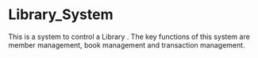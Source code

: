 # Library_System
This is a system to control a Library . The key functions of this system are member management,  book management and transaction management.
